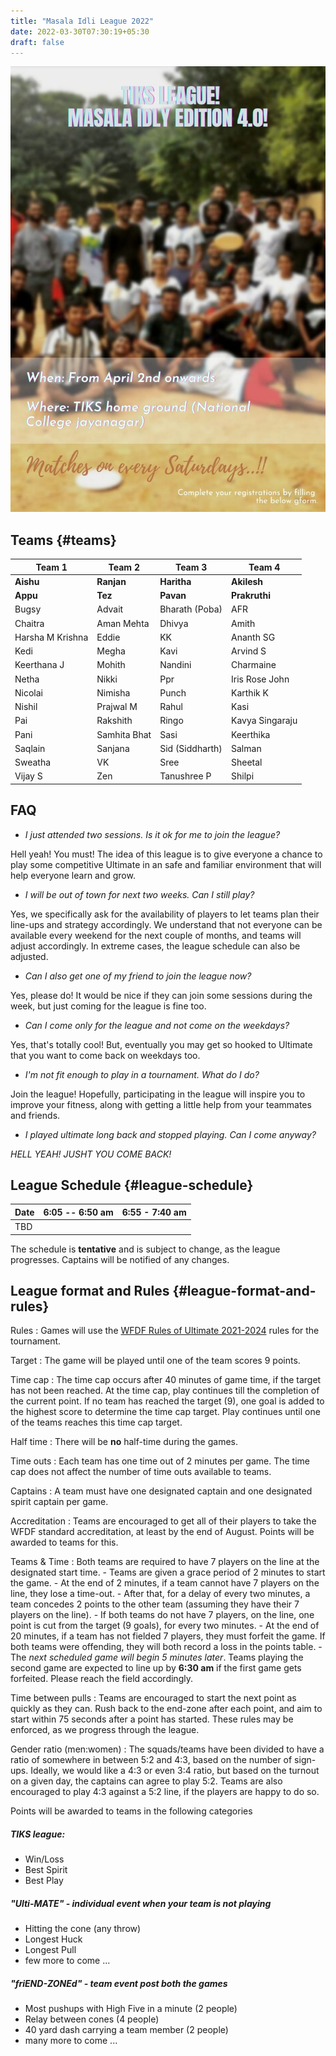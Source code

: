 ```yaml
---
title: "Masala Idli League 2022"
date: 2022-03-30T07:30:19+05:30
draft: false
---
```


![MIL 2022 Poster](../images/mil-2022-poster.jpg)

## Teams {#teams}

| Team 1           | Team 2       | Team 3          | Team 4          |
|------------------|--------------|-----------------|-----------------|
| **Aishu**        | **Ranjan**   | **Haritha**     | **Akilesh**     |
| **Appu**         | **Tez**      | **Pavan**       | **Prakruthi**   |
| Bugsy            | Advait       | Bharath (Poba)  | AFR             |
| Chaitra          | Aman Mehta   | Dhivya          | Amith           |
| Harsha M Krishna | Eddie        | KK              | Ananth SG       |
| Kedi             | Megha        | Kavi            | Arvind S        |
| Keerthana J      | Mohith       | Nandini         | Charmaine       |
| Netha            | Nikki        | Ppr             | Iris Rose John  |
| Nicolai          | Nimisha      | Punch           | Karthik K       |
| Nishil           | Prajwal M    | Rahul           | Kasi            |
| Pai              | Rakshith     | Ringo           | Kavya Singaraju |
| Pani             | Samhita Bhat | Sasi            | Keerthika       |
| Saqlain          | Sanjana      | Sid (Siddharth) | Salman          |
| Sweatha          | VK           | Sree            | Sheetal         |
| Vijay S          | Zen          | Tanushree P     | Shilpi          |


## FAQ

- _I just attended two sessions. Is it ok for me to join the league?_

Hell yeah! You must! The idea of this league is to give everyone a chance to
play some competitive Ultimate in an safe and familiar environment that will
help everyone learn and grow.

- _I will be out of town for next two weeks. Can I still play?_

Yes, we specifically ask for the availability of players to let teams plan
their line-ups and strategy accordingly. We understand that not everyone can be
available every weekend for the next couple of months, and teams will adjust
accordingly. In extreme cases, the league schedule can also be adjusted.

- _Can I also get one of my friend to join the league now?_

Yes, please do! It would be nice if they can join some sessions during the
week, but just coming for the league is fine too.

- _Can I come only for the league and not come on the weekdays?_

Yes, that's totally cool! But, eventually you may get so hooked to Ultimate
that you want to come back on weekdays too.

- _I'm not fit enough to play in a tournament. What do I do?_

Join the league! Hopefully, participating in the league will inspire you to
improve your fitness, along with getting a little help from your teammates and
friends.

- _I played ultimate long back and stopped playing. Can I come anyway?_

*HELL YEAH! JUSHT YOU COME BACK!*


## League Schedule {#league-schedule}


| Date | 6:05 -- 6:50 am | 6:55 - 7:40 am |
|------|-----------------|----------------|
| TBD  |                 |                |

The schedule is **tentative** and is subject to change, as the league
progresses.  Captains will be notified of any changes.


<!-- ## Scores and Points table {#scores-and-points-table} -->

<!-- | A                 |       |       | B                     | -->
<!-- |-------------------|-------|-------|-----------------------| -->
<!-- | **Hubba Hubba**   | **9** | 1     | GST                   | -->
<!-- | Discpickable Us 3 | 6     | **9** | **Force Four**        | -->
<!-- | GST               | 4     | **8** | **Force Four**        | -->
<!-- | Hubba Hubba       | 5     | **9** | **Discpickable Us 3** | -->
<!-- | Hubba Hubba       | 4     | **7** | **Force Four**        | -->
<!-- | GST               | 8     | 8     | Discpickable Us 3     | -->


## League format and Rules {#league-format-and-rules}

Rules
: Games will use the [WFDF Rules of Ultimate
  2021-2024](https://rules.wfdf.org/) rules for the tournament.

Target
: The game will be played until one of the team scores 9 points.

Time cap
: The time cap occurs after 40 minutes of game time, if the target
    has not been reached. At the time cap, play continues till the
    completion of the current point. If no team has reached the target
    (9), one goal is added to the highest score to determine the time
    cap target. Play continues until one of the teams reaches this
    time cap target.

Half time
: There will be **no** half-time during the games.

Time outs
: Each team has one time out of 2 minutes per game. The time cap
    does not affect the number of time outs available to teams.

Captains
: A team must have one designated captain and one designated spirit
    captain per game.

Accreditation
: Teams are encouraged to get all of their players to take the
    WFDF standard accreditation, at least by the end of August.
    Points will be awarded to teams for this.

Teams & Time
: Both teams are required to have 7 players on the line at the
    designated start time.
    -   Teams are given a grace period of 2 minutes to start the game.
    -   At the end of 2 minutes, if a team cannot have 7 players on the line, they
        lose a time-out.
    -   After that, for a delay of every two minutes, a team concedes 2 points to
        the other team (assuming they have their 7 players on the line).
    -   If both teams do not have 7 players, on the line, one point is cut from the
        target (9 goals), for every two minutes.
    -   At the end of 20 minutes, if a team has not fielded 7 players, they must
        forfeit the game. If both teams were offending, they will both record a loss
        in the points table.
    -   The _next scheduled game will begin 5 minutes later_. Teams playing the
        second game are expected to line up by **6:30 am** if the first game gets
        forfeited. Please reach the field accordingly.

Time between pulls
: Teams are encouraged to start the next point as quickly
    as they can. Rush back to the end-zone after each point, and aim to start
    within 75 seconds after a point has started. These rules may be enforced,
    as we progress through the league.

Gender ratio (men:women)
: The squads/teams have been divided to have a ratio
    of somewhere in between 5:2 and 4:3, based on the number of sign-ups.
    Ideally, we would like a 4:3 or even 3:4 ratio, but based on the turnout on
    a given day, the captains can agree to play 5:2. Teams are also encouraged
    to play 4:3 against a 5:2 line, if the players are happy to do so.

Points will be awarded to teams in the following categories

##### TIKS league:
  - Win/Loss
  - Best Spirit
  - Best Play

##### "Ulti-MATE" - individual event when your team is not playing
  - Hitting the cone (any throw)
  - Longest Huck
  - Longest Pull
  - few more to come ...

##### "friEND-ZONEd" - team event post both the games
  - Most pushups with High Five in a minute (2 people)
  - Relay between cones (4 people)
  - 40 yard dash carrying a team member (2 people)
  - many more to come ...
